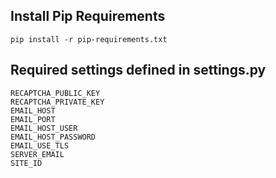 ## Install Pip Requirements

`pip install -r pip-requirements.txt`

## Required settings defined in settings.py
	RECAPTCHA_PUBLIC_KEY
	RECAPTCHA_PRIVATE_KEY
	EMAIL_HOST
	EMAIL_PORT
	EMAIL_HOST_USER
	EMAIL_HOST_PASSWORD
	EMAIL_USE_TLS
	SERVER_EMAIL
	SITE_ID
